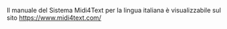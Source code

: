 Il manuale del Sistema Midi4Text per la lingua italiana è visualizzabile sul sito https://www.midi4text.com/
